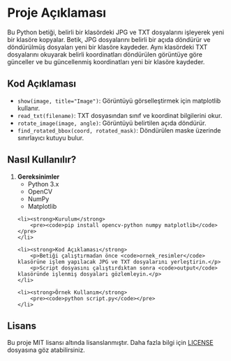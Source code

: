 <h1>Proje Açıklaması</h1>

<p>
    Bu Python betiği, belirli bir klasördeki JPG ve TXT dosyalarını işleyerek yeni bir klasöre kopyalar. Betik, JPG dosyalarını belirli bir açıda döndürür ve döndürülmüş dosyaları yeni bir klasöre kaydeder. Aynı klasördeki TXT dosyalarını okuyarak belirli koordinatları döndürülen görüntüye göre günceller ve bu güncellenmiş koordinatları yeni bir klasöre kaydeder.
</p>

<h2>Kod Açıklaması</h2>
<ul>
    <li><code>show(image, title="Image")</code>: Görüntüyü görselleştirmek için matplotlib kullanır.</li>
    <li><code>read_txt(filename)</code>: TXT dosyasından sınıf ve koordinat bilgilerini okur.</li>
    <li><code>rotate_image(image, angle)</code>: Görüntüyü belirtilen açıda döndürür.</li>
    <li><code>find_rotated_bbox(coord, rotated_mask)</code>: Döndürülen maske üzerinde sınırlayıcı kutuyu bulur.</li>
</ul>

<h2>Nasıl Kullanılır?</h2>
<ol>
    <li><strong>Gereksinimler</strong>
        <ul>
            <li>Python 3.x</li>
            <li>OpenCV</li>
            <li>NumPy</li>
            <li>Matplotlib</li>
        </ul>
    </li>

    <li><strong>Kurulum</strong>
        <pre><code>pip install opencv-python numpy matplotlib</code></pre>
    </li>

    <li><strong>Kod Açıklaması</strong>
        <p>Betiği çalıştırmadan önce <code>ornek_resimler</code> klasörüne işlem yapılacak JPG ve TXT dosyalarını yerleştirin.</p>
        <p>Script dosyasını çalıştırdıktan sonra <code>output</code> klasöründe işlenmiş dosyaları gözlemleyin.</p>
    </li>

    <li><strong>Örnek Kullanım</strong>
        <pre><code>python script.py</code></pre>
    </li>
</ol>

<h2>Lisans</h2>
<p>Bu proje MIT lisansı altında lisanslanmıştır. Daha fazla bilgi için <a href="./LICENSE">LICENSE</a> dosyasına göz atabilirsiniz.</p>
